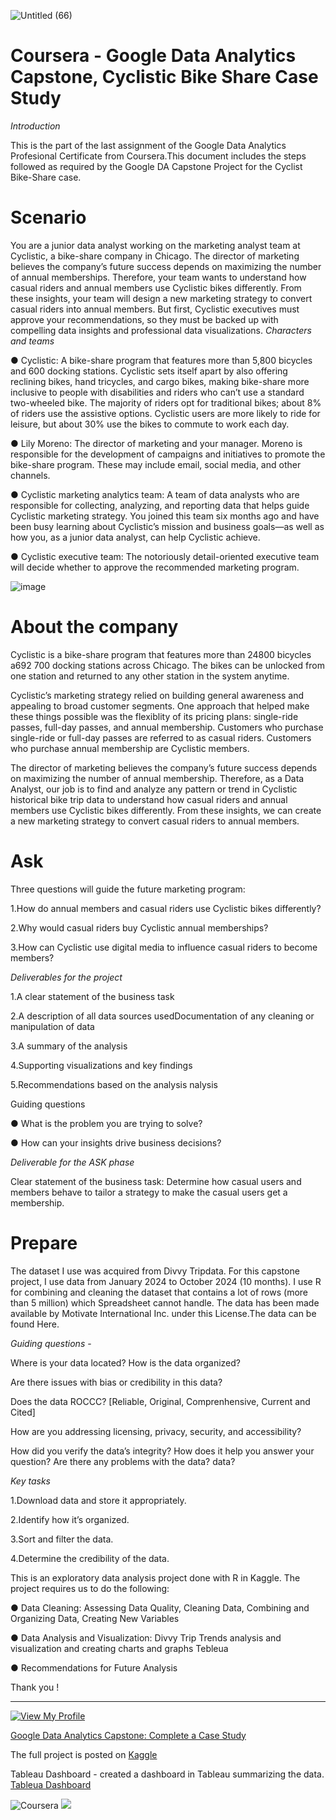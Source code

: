 ![Untitled (66)](https://github.com/user-attachments/assets/f6095178-c702-4b65-a0eb-940d0a7f16d6)

# Coursera - Google Data Analytics Capstone, Cyclistic Bike Share Case Study
 
*Introduction*

This is the part of the last assignment of the Google Data Analytics Profesional Certificate from Coursera.This document includes the steps followed as required by the Google DA Capstone Project for the Cyclist Bike-Share case.

# Scenario

You are a junior data analyst working on the marketing analyst team at Cyclistic, a bike-share company in Chicago. The director of marketing believes the company’s future success depends on maximizing the number of annual memberships. Therefore, your team wants to understand how casual riders and annual members use Cyclistic bikes differently. From these insights, your team will design a new marketing strategy to convert casual riders into annual members. But first, Cyclistic executives must approve your recommendations, so they must be backed up with compelling data insights and professional data visualizations.
*Characters and teams*

● Cyclistic: A bike-share program that features more than 5,800 bicycles and 600 docking stations. Cyclistic sets itself apart by also offering reclining bikes, hand tricycles, and cargo bikes, making bike-share more inclusive to people with disabilities and riders who can’t use a standard two-wheeled bike. The majority of riders opt for traditional bikes; about 8% of riders use the assistive options. Cyclistic users are more likely to ride for leisure, but about 30% use the bikes to commute to work each day.

● Lily Moreno: The director of marketing and your manager. Moreno is responsible for the development of campaigns and initiatives to promote the bike-share program. These may include email, social media, and other channels.

● Cyclistic marketing analytics team: A team of data analysts who are responsible for collecting, analyzing, and reporting data that helps guide Cyclistic marketing strategy. You joined this team six months ago and have been busy learning about Cyclistic’s mission and business goals—as well as how you, as a junior data analyst, can help Cyclistic achieve. 

● Cyclistic executive team: The notoriously detail-oriented executive team will decide whether to approve the recommended marketing program.

![image](https://github.com/user-attachments/assets/ca73d11d-c4ae-4702-adb5-da1e8c417c9f)

# About the company

Cyclistic is a bike-share program that features more than 24800 bicycles a692 700 docking stations across Chicago. The bikes can be unlocked from one station and returned to any other station in the system anytime.

Cyclistic’s marketing strategy relied on building general awareness and appealing to broad customer segments. One approach that helped make these things possible was the flexiblity of its pricing plans: single-ride passes, full-day passes, and annual membership. Customers who purchase single-ride or full-day passes are referred to as casual riders. Customers who purchase annual membership are Cyclistic members.

The director of marketing believes the company’s future success depends on maximizing the number of annual membership. Therefore, as a Data Analyst, our job is to find and analyze any pattern or trend in Cyclistic historical bike trip data to understand how casual riders and annual members use Cyclistic bikes differently. From these insights, we can create a new marketing strategy to convert casual riders to annual members.

# Ask

Three questions will guide the future marketing program:

1.How do annual members and casual riders use Cyclistic bikes differently?

2.Why would casual riders buy Cyclistic annual memberships?

3.How can Cyclistic use digital media to influence casual riders to become members?

*Deliverables for the project*

1.A clear statement of the business task

2.A description of all data sources usedDocumentation of any cleaning or manipulation of data

3.A summary of the analysis

4.Supporting visualizations and key findings

5.Recommendations based on the analysis nalysis

Guiding questions

● What is the problem you are trying to solve?

● How can your insights drive business decisions?

*Deliverable for the ASK phase*

Clear statement of the business task: Determine how casual users and members behave to tailor a strategy to make the casual users get a membership.

# Prepare
The dataset I use was acquired from Divvy Tripdata. For this capstone project, I use data from January 2024 to October 2024 (10 months). I use R for combining and cleaning the dataset that contains a lot of rows (more than 5 million) which Spreadsheet cannot handle. The data has been made available by Motivate International Inc. under this License.The data can be found Here.

*Guiding questions* -

Where is your data located? How is the data organized?

Are there issues with bias or credibility in this data?

Does the data ROCCC? [Reliable, Original, Comprenhensive, Current and Cited]

How are you addressing licensing, privacy, security, and accessibility? 

How did you verify the data’s integrity? How does it help you answer your question? Are there any problems with the data? data?

*Key tasks*

1.Download data and store it appropriately.

 2.Identify how it’s organized.

3.Sort and filter the data.

4.Determine the credibility of the data.

This is an exploratory data analysis project done with  R in Kaggle. The project requires us to do the following:

● Data Cleaning: Assessing Data Quality, Cleaning Data, Combining and Organizing Data, Creating New Variables

● Data Analysis and Visualization: Divvy Trip Trends analysis and visualization and creating charts and graphs Tebleua

● Recommendations for Future Analysis

 Thank you !
<hr>
<a href="https://github.com/mscbuild"><img src="https://camo.githubusercontent.com/e9f3798d5901d27fe2097e37c8e91edb808b38b236dbebd836638c12b836ed7b/68747470733a2f2f696d672e736869656c64732e696f2f62616467652f566965772d4d795f50726f66696c652d677265656e3f6c6f676f3d476974487562" alt="View My Profile" data-canonical-src="https://img.shields.io/badge/View-My_Profile-green?logo=GitHub" style="max-width: 100%;"></a>
 
[Google Data Analytics Capstone: Complete a Case Study](https://www.coursera.org/learn/google-data-analytics-capstone])

The full project is posted on [Kaggle](https://www.kaggle.com/code/jurijsruko/capstone-proyect)

Tableau Dashboard - created a dashboard in Tableau summarizing the data. [Tableua Dashboard](https://public.tableau.com/app/profile/jurijsrck/viz/CyclisticBikeShareCase/Dashboard)

 ![Coursera](https://img.shields.io/badge/Coursera-%230056D2.svg?style=for-the-badge&logo=Coursera&logoColor=white)
 ![](https://komarev.com/ghpvc/?username=mscbuild) 
